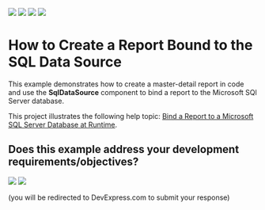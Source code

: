<!-- default badges list -->
![](https://img.shields.io/endpoint?url=https://codecentral.devexpress.com/api/v1/VersionRange/395061965/21.2.3%2B)
[![](https://img.shields.io/badge/Open_in_DevExpress_Support_Center-FF7200?style=flat-square&logo=DevExpress&logoColor=white)](https://supportcenter.devexpress.com/ticket/details/T1050760)
[![](https://img.shields.io/badge/📖_How_to_use_DevExpress_Examples-e9f6fc?style=flat-square)](https://docs.devexpress.com/GeneralInformation/403183)
[![](https://img.shields.io/badge/💬_Leave_Feedback-feecdd?style=flat-square)](#does-this-example-address-your-development-requirementsobjectives)
<!-- default badges end -->
# How to Create a Report Bound to the SQL Data Source

This example demonstrates how to create a master-detail report in code and use the **SqlDataSource** component to bind a report to the Microsoft SQl Server database.

This project illustrates the following help topic: [Bind a Report to a Microsoft SQL Server Database at Runtime](https://docs.devexpress.com/XtraReports/4793).
<!-- feedback -->
## Does this example address your development requirements/objectives?

[<img src="https://www.devexpress.com/support/examples/i/yes-button.svg"/>](https://www.devexpress.com/support/examples/survey.xml?utm_source=github&utm_campaign=reporting-winforms-sql-data-source-runtime&~~~was_helpful=yes) [<img src="https://www.devexpress.com/support/examples/i/no-button.svg"/>](https://www.devexpress.com/support/examples/survey.xml?utm_source=github&utm_campaign=reporting-winforms-sql-data-source-runtime&~~~was_helpful=no)

(you will be redirected to DevExpress.com to submit your response)
<!-- feedback end -->
